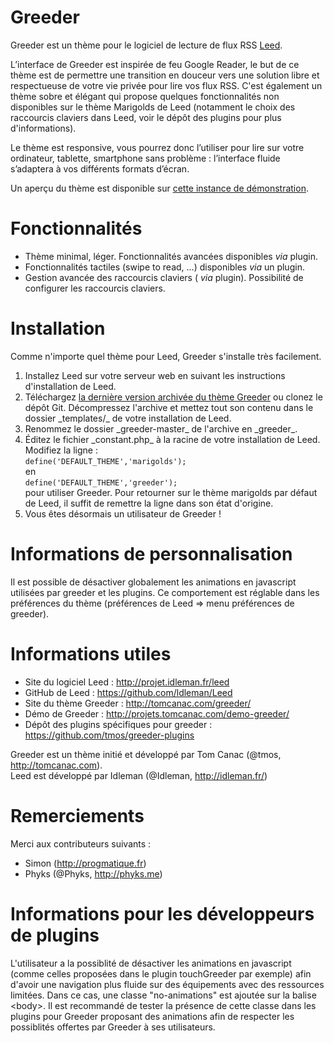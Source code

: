 Greeder
======

Greeder est un thème pour le logiciel de lecture de flux RSS <a href="https://github.com/ldleman/Leed">Leed</a>.

L’interface de Greeder est inspirée de feu Google Reader, le but de ce thème est de permettre une transition en douceur vers une solution libre et respectueuse de votre vie privée pour lire vos flux RSS. C'est également un thème sobre et élégant qui propose quelques fonctionnalités non disponibles sur le thème Marigolds de Leed (notamment le choix des raccourcis claviers dans Leed, voir le dépôt des plugins pour plus d'informations). 

Le thème est responsive, vous pourrez donc l’utiliser pour lire sur votre ordinateur, tablette, smartphone sans problème : l’interface fluide s’adaptera à vos différents formats d’écran.

Un aperçu du thème est disponible sur <a href="http://projets.tomcanac.com/demo-greeder/">cette instance de démonstration</a>.

# Fonctionnalités

* Thème minimal, léger. Fonctionnalités avancées disponibles _via_ plugin.
* Fonctionnalités tactiles (swipe to read, ...) disponibles _via_ un plugin.
* Gestion avancée des raccourcis claviers ( _via_ plugin). Possibilité de configurer les raccourcis claviers.

# Installation

Comme n'importe quel thème pour Leed, Greeder s'installe très facilement.

<ol>
	<li>Installez Leed sur votre serveur web en suivant les instructions d'installation de Leed.</li>
    <li>Téléchargez <a href="https://github.com/tmos/greeder/archive/master.zip">la dernière version archivée du thème Greeder</a> ou clonez le dépôt Git. Décompressez l'archive et mettez tout son contenu dans le dossier _templates/_ de votre installation de Leed.
    <li>Renommez le dossier _greeder-master_ de l'archive en _greeder_.</li>
   	<li>Éditez le fichier _constant.php_ à la racine de votre installation de Leed. Modifiez la ligne :<br/>
        <code>define('DEFAULT_THEME','marigolds');</code><br/>
    	en<br/>
        <code>define('DEFAULT_THEME','greeder');</code><br/>
        pour utiliser Greeder. Pour retourner sur le thème marigolds par défaut de Leed, il suffit de remettre la ligne dans son état d'origine.</li>
     <li>Vous êtes désormais un utilisateur de Greeder !</li>
</ol>

# Informations de personnalisation

Il est possible de désactiver globalement les animations en javascript utilisées par greeder et les plugins. Ce comportement est réglable dans les préférences du thème (préférences de Leed => menu préférences de greeder).

# Informations utiles

* Site du logiciel Leed : http://projet.idleman.fr/leed
* GitHub de Leed : https://github.com/ldleman/Leed
* Site du thème Greeder : http://tomcanac.com/greeder/
* Démo de Greeder : http://projets.tomcanac.com/demo-greeder/
* Dépôt des plugins spécifiques pour greeder : https://github.com/tmos/greeder-plugins

Greeder est un thème initié et développé par Tom Canac (@tmos, http://tomcanac.com).<br/>
Leed est développé par Idleman (@Idleman, http://idleman.fr/)

# Remerciements

Merci aux contributeurs suivants :

* Simon (http://progmatique.fr)
* Phyks (@Phyks, http://phyks.me)

# Informations pour les développeurs de plugins

L'utilisateur a la possiblité de désactiver les animations en javascript (comme celles proposées dans le plugin touchGreeder par exemple) afin d'avoir une navigation plus fluide sur des équipements avec des ressources limitées. Dans ce cas, une classe "no-animations" est ajoutée sur la balise &lt;body&gt;. Il est recommandé de tester la présence de cette classe dans les plugins pour Greeder proposant des animations afin de respecter les possiblités offertes par Greeder à ses utilisateurs.
